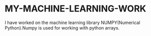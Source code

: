 # MY-MACHINE-LEARNING-WORK
I have worked on the machine learning library NUMPY(Numerical Python).Numpy is used for working with python arrays.
